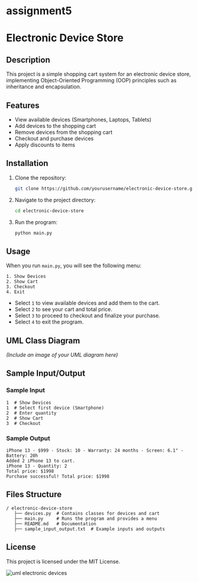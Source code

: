 # assignment5
# Electronic Device Store

## Description
This project is a simple shopping cart system for an electronic device store, implementing Object-Oriented Programming (OOP) principles such as inheritance and encapsulation.

## Features
- View available devices (Smartphones, Laptops, Tablets)
- Add devices to the shopping cart
- Remove devices from the shopping cart
- Checkout and purchase devices
- Apply discounts to items

## Installation
1. Clone the repository:
   ```bash
   git clone https://github.com/yourusername/electronic-device-store.git
   ```
2. Navigate to the project directory:
   ```bash
   cd electronic-device-store
   ```
3. Run the program:
   ```bash
   python main.py
   ```

## Usage
When you run `main.py`, you will see the following menu:
```
1. Show Devices
2. Show Cart
3. Checkout
4. Exit
```
- Select `1` to view available devices and add them to the cart.
- Select `2` to see your cart and total price.
- Select `3` to proceed to checkout and finalize your purchase.
- Select `4` to exit the program.

## UML Class Diagram
*(Include an image of your UML diagram here)*

## Sample Input/Output

### Sample Input
```
1  # Show Devices
1  # Select first device (Smartphone)
2  # Enter quantity
2  # Show Cart
3  # Checkout
```
### Sample Output
```
iPhone 13 - $999 - Stock: 10 - Warranty: 24 months - Screen: 6.1" - Battery: 20h
Added 2 iPhone 13 to cart.
iPhone 13 - Quantity: 2
Total price: $1998
Purchase successful! Total price: $1998
```

## Files Structure
```
/ electronic-device-store
   ├── devices.py  # Contains classes for devices and cart
   ├── main.py     # Runs the program and provides a menu
   ├── README.md   # Documentation
   ├── sample_input_output.txt  # Example inputs and outputs
```

## License
This project is licensed under the MIT License.


![uml electronic devices](https://github.com/user-attachments/assets/ebd7173a-0917-430c-a4e9-ddd6c3860d3c)
